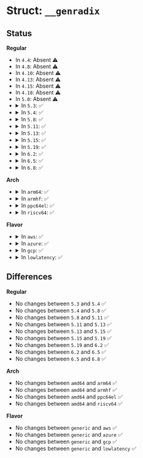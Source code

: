 # Struct: <code>__genradix</code>

## Status
<b>Regular</b>
<ul>
<li>
In <code>4.4</code>: Absent ⚠️
</li>
<li>
In <code>4.8</code>: Absent ⚠️
</li>
<li>
In <code>4.10</code>: Absent ⚠️
</li>
<li>
In <code>4.13</code>: Absent ⚠️
</li>
<li>
In <code>4.15</code>: Absent ⚠️
</li>
<li>
In <code>4.18</code>: Absent ⚠️
</li>
<li>
In <code>5.0</code>: Absent ⚠️
</li>
<li>
<details>
<summary>In <code>5.3</code>: ✅</summary>

```c
struct __genradix {
    struct genradix_root *root;
};
```
</details>
</li>
<li>
<details>
<summary>In <code>5.4</code>: ✅</summary>

```c
struct __genradix {
    struct genradix_root *root;
};
```
</details>
</li>
<li>
<details>
<summary>In <code>5.8</code>: ✅</summary>

```c
struct __genradix {
    struct genradix_root *root;
};
```
</details>
</li>
<li>
<details>
<summary>In <code>5.11</code>: ✅</summary>

```c
struct __genradix {
    struct genradix_root *root;
};
```
</details>
</li>
<li>
<details>
<summary>In <code>5.13</code>: ✅</summary>

```c
struct __genradix {
    struct genradix_root *root;
};
```
</details>
</li>
<li>
<details>
<summary>In <code>5.15</code>: ✅</summary>

```c
struct __genradix {
    struct genradix_root *root;
};
```
</details>
</li>
<li>
<details>
<summary>In <code>5.19</code>: ✅</summary>

```c
struct __genradix {
    struct genradix_root *root;
};
```
</details>
</li>
<li>
<details>
<summary>In <code>6.2</code>: ✅</summary>

```c
struct __genradix {
    struct genradix_root *root;
};
```
</details>
</li>
<li>
<details>
<summary>In <code>6.5</code>: ✅</summary>

```c
struct __genradix {
    struct genradix_root *root;
};
```
</details>
</li>
<li>
<details>
<summary>In <code>6.8</code>: ✅</summary>

```c
struct __genradix {
    struct genradix_root *root;
};
```
</details>
</li>
</ul>
<b>Arch</b>
<ul>
<li>
<details>
<summary>In <code>arm64</code>: ✅</summary>

```c
struct __genradix {
    struct genradix_root *root;
};
```
</details>
</li>
<li>
<details>
<summary>In <code>armhf</code>: ✅</summary>

```c
struct __genradix {
    struct genradix_root *root;
};
```
</details>
</li>
<li>
<details>
<summary>In <code>ppc64el</code>: ✅</summary>

```c
struct __genradix {
    struct genradix_root *root;
};
```
</details>
</li>
<li>
<details>
<summary>In <code>riscv64</code>: ✅</summary>

```c
struct __genradix {
    struct genradix_root *root;
};
```
</details>
</li>
</ul>
<b>Flavor</b>
<ul>
<li>
<details>
<summary>In <code>aws</code>: ✅</summary>

```c
struct __genradix {
    struct genradix_root *root;
};
```
</details>
</li>
<li>
<details>
<summary>In <code>azure</code>: ✅</summary>

```c
struct __genradix {
    struct genradix_root *root;
};
```
</details>
</li>
<li>
<details>
<summary>In <code>gcp</code>: ✅</summary>

```c
struct __genradix {
    struct genradix_root *root;
};
```
</details>
</li>
<li>
<details>
<summary>In <code>lowlatency</code>: ✅</summary>

```c
struct __genradix {
    struct genradix_root *root;
};
```
</details>
</li>
</ul>

## Differences
<b>Regular</b>
<ul>
<li>
No changes between <code>5.3</code> and <code>5.4</code> ✅
</li>
<li>
No changes between <code>5.4</code> and <code>5.8</code> ✅
</li>
<li>
No changes between <code>5.8</code> and <code>5.11</code> ✅
</li>
<li>
No changes between <code>5.11</code> and <code>5.13</code> ✅
</li>
<li>
No changes between <code>5.13</code> and <code>5.15</code> ✅
</li>
<li>
No changes between <code>5.15</code> and <code>5.19</code> ✅
</li>
<li>
No changes between <code>5.19</code> and <code>6.2</code> ✅
</li>
<li>
No changes between <code>6.2</code> and <code>6.5</code> ✅
</li>
<li>
No changes between <code>6.5</code> and <code>6.8</code> ✅
</li>
</ul>
<b>Arch</b>
<ul>
<li>
No changes between <code>amd64</code> and <code>arm64</code> ✅
</li>
<li>
No changes between <code>amd64</code> and <code>armhf</code> ✅
</li>
<li>
No changes between <code>amd64</code> and <code>ppc64el</code> ✅
</li>
<li>
No changes between <code>amd64</code> and <code>riscv64</code> ✅
</li>
</ul>
<b>Flavor</b>
<ul>
<li>
No changes between <code>generic</code> and <code>aws</code> ✅
</li>
<li>
No changes between <code>generic</code> and <code>azure</code> ✅
</li>
<li>
No changes between <code>generic</code> and <code>gcp</code> ✅
</li>
<li>
No changes between <code>generic</code> and <code>lowlatency</code> ✅
</li>
</ul>
